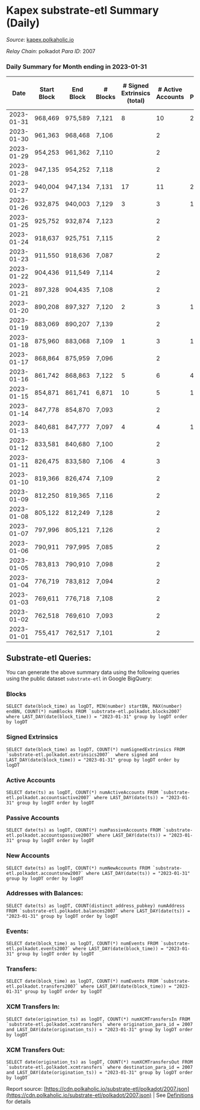 # Kapex substrate-etl Summary (Daily)

_Source_: [kapex.polkaholic.io](https://kapex.polkaholic.io)

*Relay Chain*: polkadot
*Para ID*: 2007



### Daily Summary for Month ending in 2023-01-31


| Date | Start Block | End Block | # Blocks | # Signed Extrinsics (total) | # Active Accounts | # Passive | # New | # Addresses with Balances | # Events | # Transfers | # XCM Transfers In | # XCM Transfers Out | Issues | 
| ---- | ----------- | --------- | -------- | --------------------------- | ----------------- | --------- | ----- | ------------------------- | -------- | ----------- | ------------------ | ------------------- | ------ |
| 2023-01-31 | 968,469 | 975,589 | 7,121 | 8 | 10 | 2 | 1 | 1,052 | 13,124 | 8  |   |   |  |
| 2023-01-30 | 961,363 | 968,468 | 7,106 |  | 2 |  |  | 1,051 | 14,216 |   |   |   |  |
| 2023-01-29 | 954,253 | 961,362 | 7,110 |  | 2 |  |  | 1,051 | 14,224 |   |   |   |  |
| 2023-01-28 | 947,135 | 954,252 | 7,118 |  | 2 |  |  | 1,051 | 11,869 |   |   |   |  |
| 2023-01-27 | 940,004 | 947,134 | 7,131 | 17 | 11 | 2 | 1 | 1,051 | 10,618 | 11  |   |   |  |
| 2023-01-26 | 932,875 | 940,003 | 7,129 | 3 | 3 | 19 | 11 | 1,050 | 14,332 | 19  |   |   |  |
| 2023-01-25 | 925,752 | 932,874 | 7,123 |  | 2 |  |  | 1,039 | 10,846 |   |   |   |  |
| 2023-01-24 | 918,637 | 925,751 | 7,115 |  | 2 |  |  | 1,039 | 14,234 |   |   |   |  |
| 2023-01-23 | 911,550 | 918,636 | 7,087 |  | 2 |  |  | 1,039 | 12,994 |   |   |   |  |
| 2023-01-22 | 904,436 | 911,549 | 7,114 |  | 2 |  |  | 1,039 | 14,232 |   |   |   |  |
| 2023-01-21 | 897,328 | 904,435 | 7,108 |  | 2 |  |  | 1,039 | 14,220 |   |   |   |  |
| 2023-01-20 | 890,208 | 897,327 | 7,120 | 2 | 3 | 1 | 1 | 1,039 | 11,281 | 2  |   |   |  |
| 2023-01-19 | 883,069 | 890,207 | 7,139 |  | 2 |  |  | 1,038 | 14,282 |   |   |   |  |
| 2023-01-18 | 875,960 | 883,068 | 7,109 | 1 | 3 | 1 | 1 | 1,038 | 14,228 | 1  |   |   |  |
| 2023-01-17 | 868,864 | 875,959 | 7,096 |  | 2 |  |  | 1,037 | 14,196 |   |   |   |  |
| 2023-01-16 | 861,742 | 868,863 | 7,122 | 5 | 6 | 4 | 3 | 1,037 | 14,274 | 5  |   |   |  |
| 2023-01-15 | 854,871 | 861,741 | 6,871 | 10 | 5 | 1,028 | 1,029 | 1,034 | 17,904 | 1,031  |   |   |  |
| 2023-01-14 | 847,778 | 854,870 | 7,093 |  | 2 |  |  | 5 | 14,190 |   |   |   |  |
| 2023-01-13 | 840,681 | 847,777 | 7,097 | 4 | 4 | 1 | 2 | 5 | 14,231 | 2  |   |   |  |
| 2023-01-12 | 833,581 | 840,680 | 7,100 |  | 2 |  |  | 3 | 14,204 |   |   |   |  |
| 2023-01-11 | 826,475 | 833,580 | 7,106 | 4 | 3 |  |  | 3 | 14,236 |   |   |   |  |
| 2023-01-10 | 819,366 | 826,474 | 7,109 |  | 2 |  |  | 3 | 14,222 |   |   |   |  |
| 2023-01-09 | 812,250 | 819,365 | 7,116 |  | 2 |  |  | 3 | 14,236 |   |   |   |  |
| 2023-01-08 | 805,122 | 812,249 | 7,128 |  | 2 |  |  | 3 | 14,260 |   |   |   |  |
| 2023-01-07 | 797,996 | 805,121 | 7,126 |  | 2 |  |  | 3 | 14,256 |   |   |   |  |
| 2023-01-06 | 790,911 | 797,995 | 7,085 |  | 2 |  |  | 3 | 14,174 |   |   |   |  |
| 2023-01-05 | 783,813 | 790,910 | 7,098 |  | 2 |  |  | 3 | 14,200 |   |   |   |  |
| 2023-01-04 | 776,719 | 783,812 | 7,094 |  | 2 |  |  | 3 | 14,192 |   |   |   |  |
| 2023-01-03 | 769,611 | 776,718 | 7,108 |  | 2 |  |  | 3 | 14,220 |   |   |   |  |
| 2023-01-02 | 762,518 | 769,610 | 7,093 |  | 2 |  |  | 3 | 14,190 |   |   |   |  |
| 2023-01-01 | 755,417 | 762,517 | 7,101 |  | 2 |  |  | 3 | 14,206 |   |   |   |  |

## Substrate-etl Queries:
You can generate the above summary data using the following queries using the public dataset `substrate-etl` in Google BigQuery:


### Blocks
```
SELECT date(block_time) as logDT, MIN(number) startBN, MAX(number) endBN, COUNT(*) numBlocks FROM `substrate-etl.polkadot.blocks2007`  where LAST_DAY(date(block_time)) = "2023-01-31" group by logDT order by logDT
```


### Signed Extrinsics
```
SELECT date(block_time) as logDT, COUNT(*) numSignedExtrinsics FROM `substrate-etl.polkadot.extrinsics2007`  where signed and LAST_DAY(date(block_time)) = "2023-01-31" group by logDT order by logDT
```


### Active Accounts
```
SELECT date(ts) as logDT, COUNT(*) numActiveAccounts FROM `substrate-etl.polkadot.accountsactive2007` where LAST_DAY(date(ts)) = "2023-01-31" group by logDT order by logDT
```


### Passive Accounts
```
SELECT date(ts) as logDT, COUNT(*) numPassiveAccounts FROM `substrate-etl.polkadot.accountspassive2007` where LAST_DAY(date(ts)) = "2023-01-31" group by logDT order by logDT
```


### New Accounts
```
SELECT date(ts) as logDT, COUNT(*) numNewAccounts FROM `substrate-etl.polkadot.accountsnew2007` where LAST_DAY(date(ts)) = "2023-01-31" group by logDT order by logDT
```


### Addresses with Balances:
```
SELECT date(ts) as logDT, COUNT(distinct address_pubkey) numAddress FROM `substrate-etl.polkadot.balances2007` where LAST_DAY(date(ts)) = "2023-01-31" group by logDT order by logDT
```


### Events:
```
SELECT date(block_time) as logDT, COUNT(*) numEvents FROM `substrate-etl.polkadot.events2007` where LAST_DAY(date(block_time)) = "2023-01-31" group by logDT order by logDT
```


### Transfers:
```
SELECT date(block_time) as logDT, COUNT(*) numEvents FROM `substrate-etl.polkadot.transfers2007` where LAST_DAY(date(block_time)) = "2023-01-31" group by logDT order by logDT
```


### XCM Transfers In:
```
SELECT date(origination_ts) as logDT, COUNT(*) numXCMTransfersIn FROM `substrate-etl.polkadot.xcmtransfers` where origination_para_id = 2007 and LAST_DAY(date(origination_ts)) = "2023-01-31" group by logDT order by logDT
```


### XCM Transfers Out:
```
SELECT date(origination_ts) as logDT, COUNT(*) numXCMTransfersOut FROM `substrate-etl.polkadot.xcmtransfers` where destination_para_id = 2007 and LAST_DAY(date(origination_ts)) = "2023-01-31" group by logDT order by logDT
```



Report source: [https://cdn.polkaholic.io/substrate-etl/polkadot/2007.json](https://cdn.polkaholic.io/substrate-etl/polkadot/2007.json) | See [Definitions](/DEFINITIONS.md) for details
